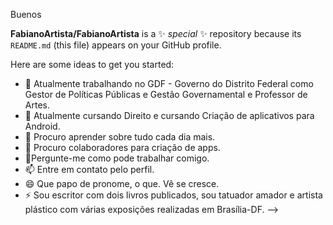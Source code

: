 Buenos


**FabianoArtista/FabianoArtista** is a ✨ _special_ ✨ repository because its `README.md` (this file) appears on your GitHub profile.

Here are some ideas to get you started:

- 🔭 Atualmente trabalhando no GDF - Governo do Distrito Federal como Gestor de Políticas Públicas e Gestão Governamental e Professor de Artes.
- 🌱 Atualmente cursando Direito e cursando Criação de aplicativos para Android.
- 👯 Procuro aprender sobre tudo cada dia mais.
- 🤔 Procuro colaboradores para criação de apps.
- 💬Pergunte-me como pode trabalhar comigo.
- 📫 Entre em contato pelo perfil.
- 😄 Que papo de pronome, o que. Vê se cresce.
- ⚡ Sou escritor com dois livros publicados, sou tatuador amador e artista plástico com várias exposições realizadas em Brasília-DF.
-->

